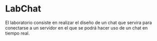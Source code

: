 # LabChat
El laboratorio consiste en realizar el diseño de un chat que servira para conectarse a un servidor en el que se podrá hacer uso de un chat en tiempo real.
